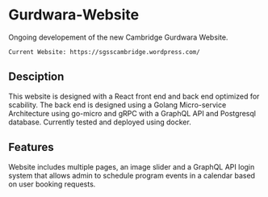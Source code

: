 # Gurdwara-Website

Ongoing developement of the new Cambridge Gurdwara Website.

```
Current Website: https://sgsscambridge.wordpress.com/
```

## Desciption

This website is designed with a React front end and back end optimized for scability. The back end is designed using a Golang Micro-service Architecture using go-micro and gRPC with a GraphQL API and Postgresql database. Currently tested and deployed using docker.

## Features

Website includes multiple pages, an image slider and a GraphQL API login system that allows admin to schedule program events in a calendar based on user booking requests.

